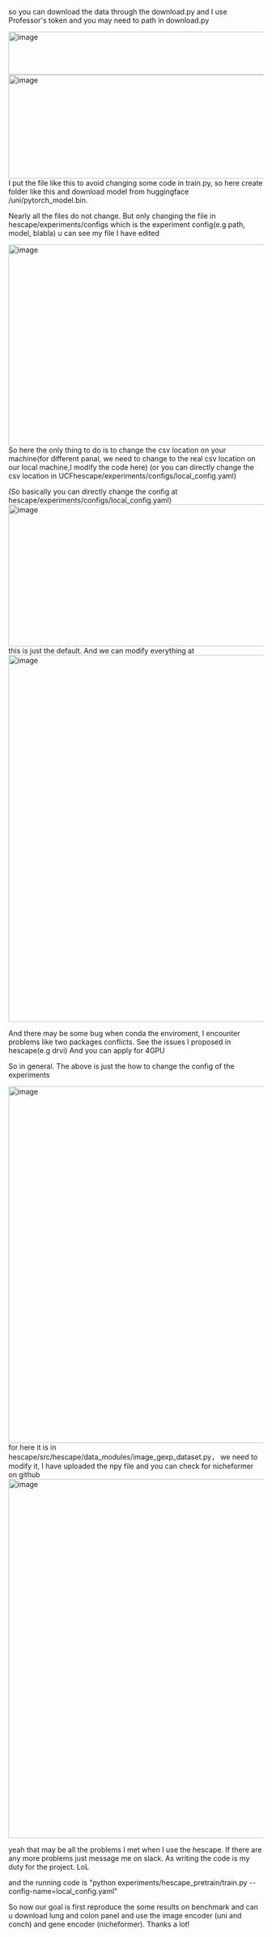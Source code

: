 so you can download the data through the download.py and I use Professor's token and you may need to path in download.py

<img width="1268" height="85" alt="image" src="https://github.com/user-attachments/assets/7ef2a07c-29b8-4b16-b74f-b8bcdbcb41ee" />


<img width="650" height="205" alt="image" src="https://github.com/user-attachments/assets/d3432b71-a21c-4f90-a3ab-578da72e4a7f" />
I put the file like this to avoid changing some code in train.py, so here create folder like this and download model from huggingface /uni/pytorch_model.bin.


Nearly all the files do not change. But only changing the file in hescape/experiments/configs which is the experiment config(e.g path, model, blabla) u can see my file I have edited

<img width="1666" height="397" alt="image" src="https://github.com/user-attachments/assets/d6868e4f-c7be-472a-b8d1-81663d59a073" />
So here the only thing to do is to change the csv location on your machine(for different panal, we need to change to the real csv location on our local machine,I modify the code here)
(or you can directly change the csv location in UCFhescape/experiments/configs/local_config.yaml)

(So basically you can directly change the config at hescape/experiments/configs/local_config.yaml)
<img width="854" height="280" alt="image" src="https://github.com/user-attachments/assets/7e89e6b2-fc0a-41d2-8200-28239a1d8382" />
this is just the default.
And we can modify everything at <img width="1605" height="724" alt="image" src="https://github.com/user-attachments/assets/636e1914-ebdd-4b72-836b-182740bf88ac" />

And there may be some bug when conda the enviroment, I encounter problems like two packages conflicts. See the issues I proposed in hescape(e.g drvi)
And you can apply for 4GPU

So in general. The above is just the how to change the config of the experiments

<img width="1627" height="704" alt="image" src="https://github.com/user-attachments/assets/3d8ffa94-34a2-4930-93ad-72887ab81c8e" />
for here it is in hescape/src/hescape/data_modules/image_gexp_dataset.py， we need to modify it, I have uploaded the npy file and you can check for nicheformer on github
<img width="1756" height="709" alt="image" src="https://github.com/user-attachments/assets/ecc08c98-c208-4ebf-87da-e5f375a30e46" />

yeah that may be all the problems I met when I use the hescape. If there are any more problems just message me on slack. As writing the code is my duty for the project. LoL


and the running code is  "python experiments/hescape_pretrain/train.py --config-name=local_config.yaml"



So now our goal is first reproduce the some results on benchmark and can u download lung and colon panel and use the image encoder (uni and conch) and gene encoder (nicheformer). Thanks a lot!
